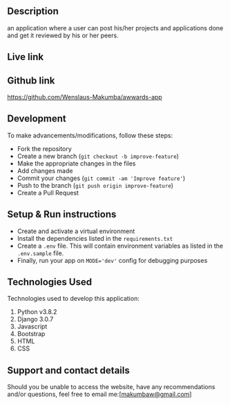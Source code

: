 
## Description
an application where a user can post his/her projects and applications done and get it reviewed by his or her peers.

## Live link

## Github  link
https://github.com/Wenslaus-Makumba/awwards-app

## Development
To make advancements/modifications, follow these steps:

- Fork the repository
- Create a new branch (`git checkout -b improve-feature`)
- Make the appropriate changes in the files
- Add changes made
- Commit your changes (`git commit -am 'Improve feature'`)
- Push to the branch (`git push origin improve-feature`)
- Create a Pull Request 

## Setup & Run instructions
- Create and activate a virtual environment
- Install the dependencies listed in the `requirements.txt`
- Create a `.env` file. This will contain environment variables as listed in the `.env.sample` file.
- Finally, run your app on `MODE='dev'` config for debugging purposes

## Technologies Used
Technologies used to develop this application:

1. Python v3.8.2
2. Django 3.0.7
3. Javascript
4. Bootstrap
5. HTML 
6. CSS


## Support and contact details
Should you be unable to access the website, have any recommendations and/or questions, feel free to email me:[makumbaw@gmail.com]
